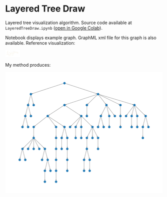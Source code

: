 # Layered Tree Draw

Layered tree visualization algorithm. Source code available at `LayeredTreeDraw.ipynb` ([open in Google Colab](https://colab.research.google.com/github/Binpord/mipt_visualisation/blob/main/hw1_tree_visualization/LayeredTreeDraw.ipynb)).

Notebook displays example graph. GraphML xml file for this graph is also available. Reference visualization:

![reference image](tree-example-reference.svg "Reference Visualization")

My method produces:

![my visualization](tree-example-vis.png "My Visualization")